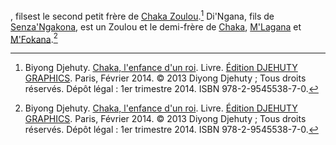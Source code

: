 <!-- TITLE: Di'Ngana -->
<!-- SUBTITLE: Présentation de Di'Ngana -->

, filsest le second petit frère de [Chaka Zoulou](/personnalite/chaka-zulu).[^1]
Di'Ngana, fils de [Senza'Ngakona](/personnalite/homme/noble/chef/afrique/sud/zulu/senza-ngakona), est un Zoulou et le demi-frère de [Chaka](/personnalite/homme/noble/souverain/afrique/sud/empereur/zulu/chaka-zulu), [M'Lagana](/personnalite/homme/noble/a-categoriser/m-lagana) et [M'Fokana](/personnalite/homme/noble/a-categoriser/m-fokana).[^1]


[^1]: Biyong Djehuty. [Chaka, l'enfance d'un roi](/ouvrage/chaka-l-enfance-d-un-roi). Livre. [Édition DJEHUTY GRAPHICS](http://www.djehutygraphics.com/). Paris, Février 2014. © 2013 Diyong Djehuty ; Tous droits réservés. Dépôt légal : 1er trimestre 2014. ISBN 978-2-9545538-7-0.